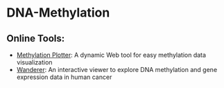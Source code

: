 # DNA-Methylation

## Online Tools:
* [Methylation Plotter](http://maplab.imppc.org/methylation_plotter/index.html): A dynamic Web tool for easy methylation data visualization
* [Wanderer](http://maplab.imppc.org/wanderer/): An interactive viewer to explore DNA methylation
and gene expression data in human cancer
